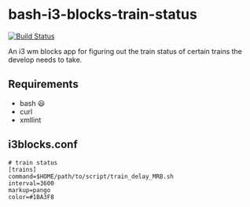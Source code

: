 # bash-i3-blocks-train-status
[![Build Status](https://travis-ci.com/vgoehler/bash-i3-blocks-train-status.png)](https://travis-ci.com/vgoehler/bash-i3-blocks-train-status)

An i3 wm blocks app for figuring out the train status of certain trains the develop needs to take.

## Requirements
- bash :smiley:
- curl
- xmllint

## i3blocks.conf
```config
# train status
[trains]
command=$HOME/path/to/script/train_delay_MRB.sh
interval=3600
markup=pango
color=#1BA3F8
```
